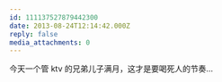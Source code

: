 ```yaml
---
id: 111137527879442300
date: 2013-08-24T12:14:42.000Z
reply: false
media_attachments: 0
---
```


今天一个管 ktv 的兄弟儿子满月，这才是要喝死人的节奏…

